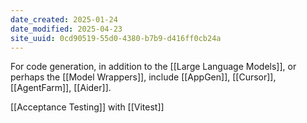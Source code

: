 ```yaml
---
date_created: 2025-01-24
date_modified: 2025-04-23
site_uuid: 0cd90519-55d0-4380-b7b9-d416ff0cb24a
---
```


For code generation, in addition to the [[Large Language Models]], or perhaps the [[Model Wrappers]], include [[AppGen]], [[Cursor]], [[AgentFarm]], [[Aider]]. 

[[Acceptance Testing]] with [[Vitest]]